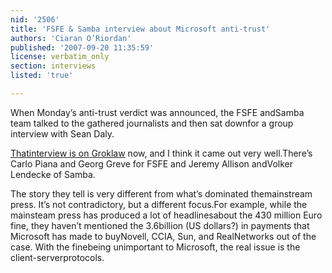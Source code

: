 ```yaml
---
nid: '2506'
title: 'FSFE & Samba interview about Microsoft anti-trust'
authors: 'Ciaran O’Riordan'
published: '2007-09-20 11:35:59'
license: verbatim_only
section: interviews
listed: 'true'

---
```

When Monday’s anti-trust verdict was announced, the FSFE andSamba team talked to the gathered journalists and then sat downfor a group interview with Sean Daly.

[Thatinterview is on Groklaw](http://www.groklaw.net/article.php?story=20070919214307459) now, and I think it came out very well.There’s Carlo Piana and Georg Greve for FSFE and Jeremy Allison andVolker Lendecke of Samba.

The story they tell is very different from what’s dominated themainstream press. It’s not contradictory, but a different focus.For example, while the mainsteam press has produced a lot of headlinesabout the 430 million Euro fine, they haven’t mentioned the 3.6billion (US dollars?) in payments that Microsoft has made to buyNovell, CCIA, Sun, and RealNetworks out of the case.  With the finebeing unimportant to Microsoft, the real issue is the client-serverprotocols.

